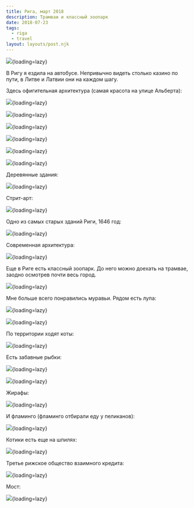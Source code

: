 ```yaml
---
title: Рига, март 2018
description: Трамваи и классный зоопарк
date: 2018-07-23
tags:
  - riga
  - travel
layout: layouts/post.njk
---
```

![](./images/IMG_0263.jpg){loading=lazy}

В Ригу я ездила на автобусе. Непривычно видеть столько казино по пути, в Литве и Латвии они на каждом шагу.

Здесь офигительная архитектура (самая красота на улице Альберта):

![](./images/IMG_0388.jpg){loading=lazy}

![](./images/IMG_0390.jpg){loading=lazy}

![](./images/IMG_0314.jpg){loading=lazy}

![](./images/IMG_0387.jpg){loading=lazy}

![](./images/IMG_0294.jpg){loading=lazy}

![](./images/IMG_0311.jpg){loading=lazy}


Деревянные здания:

![](./images/IMG_0318.jpg){loading=lazy}

Стрит-арт:

![](./images/IMG_0249.jpg){loading=lazy}

Одно из самых старых зданий Риги, 1646 год:

![](./images/IMG_0412.jpg){loading=lazy}

Современная архитектура:

![](./images/IMG_0289.jpg){loading=lazy}

Еще в Риге есть классный зоопарк. До него можно доехать на трамвае, заодно осмотрев почти весь город.

![](./images/IMG_0324.jpg){loading=lazy}

Мне больше всего понравились муравьи. Рядом есть лупа:

![](./images/IMG_0356.jpg){loading=lazy}

![](./images/IMG_0357.jpg){loading=lazy}

По территории ходят коты:

![](./images/IMG_0327.jpg){loading=lazy}

Есть забавные рыбки:

![](./images/IMG_0332.jpg){loading=lazy}

![](./images/IMG_0334.jpg){loading=lazy}

Жирафы:

![](./images/IMG_0369.jpg){loading=lazy}

И фламинго (фламинго отбирали еду у пеликанов):

![](./images/IMG_0379.jpg){loading=lazy}

Котики есть еще на шпилях:

![](./images/IMG_0407.jpg){loading=lazy}

Третье рижское общество взаимного кредита:

![](./images/IMG_0408.jpg){loading=lazy}

Мост:

![](./images/IMG_0384.jpg){loading=lazy}
